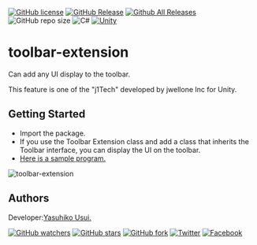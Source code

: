 [![GitHub license](https://img.shields.io/github/license/jwellone/toolbar-extension.svg?style=plastic)](https://github.com/jwellone/toolbar-extension/blob/main/LICENSE)
[![GitHub Release](https://img.shields.io/github/v/release/jwellone/toolbar-extension.svg?style=plastic)](https://GitHub.com/jwellone/toolbar-extension/releases/latest)
[![Github All Releases](https://img.shields.io/github/downloads/jwellone/toolbar-extension/total?color=blue&style=plastic)](https://GitHub.com/jwellone/toolbar-extension/releases)
![GitHub repo size](https://img.shields.io/github/repo-size/jwellone/toolbar-extension?label=size&style=plastic)
![C#](https://img.shields.io/badge/C%23-239120?logo=c-sharp&style=plastic)
[![Unity](https://img.shields.io/badge/Unity-100000?logo=unity&style=plastic)](https://unity.com)


# toolbar-extension
Can add any UI display to the toolbar.

This feature is one of the "j1Tech" developed by jwellone Inc for Unity.


## Getting Started
- Import the package.
- If you use the Toolbar Extension class and add a class that inherits the Toolbar interface, 
  you can display the UI on the toolbar.
- [Here is a sample program.](https://github.com/jwellone/toolbar-extension/blob/main/Assets/Sample/Editor/SampleToolbarExtension.cs) 

![toolbar-extension](https://user-images.githubusercontent.com/85072161/127740712-af77af61-f064-441d-88e4-34b1e77c285b.gif)


## Authors
Developer:[Yasuhiko Usui.](https://github.com/UsuiYasuhiko-jw1)


[![GitHub watchers](https://img.shields.io/github/watchers/jwellone/toolbar-extension.svg?style=social&label=Watch)](https://GitHub.com/jwellone/test/watchers/)
[![GitHub stars](https://img.shields.io/github/stars/jwellone/toolbar-extension.svg?style=social&label=Stars)](https://GitHub.com/jwellone/github-test/stargazers)
[![GitHub fork](https://img.shields.io/github/forks/jwellone/toolbar-extension.svg?style=social&label=Fork)](https://GitHub.com/jwellone/github-test/network/members)
[![Twitter](https://img.shields.io/twitter/follow/jwellone?label=Twitter&logo=twitter&style=social)](http://twitter.com/jwellone)
[![Facebook](https://img.shields.io/badge/Facebook-1877F2?style=for-the-badge&logo=facebook&logoColor=white&style=plastic)](https://www.facebook.com/jwellone)
